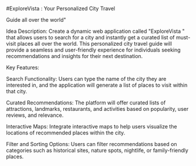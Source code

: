 #ExploreVista : Your Personalized City Travel 

Guide all over the world"

Idea Description: Create a dynamic web application called "ExploreVista " that allows users to search for a city and instantly get a curated list of must-visit places all over the world. This personalized city travel guide will provide a seamless and user-friendly experience for individuals seeking recommendations and insights for their next destination.

Key Features:

Search Functionality: Users can type the name of the city they are interested in, and the application will generate a list of places to visit within that city.

Curated Recommendations: The platform will offer curated lists of attractions, landmarks, restaurants, and activities based on popularity, user reviews, and relevance.

Interactive Maps: Integrate interactive maps to help users visualize the locations of recommended places within the city.

Filter and Sorting Options: Users can filter recommendations based on categories such as historical sites, nature spots, nightlife, or family-friendly places.